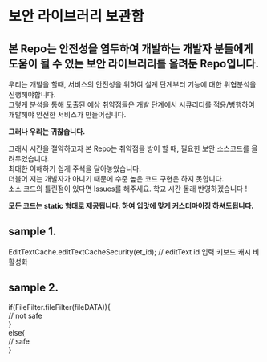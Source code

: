 # 보안 라이브러리 보관함


## 본 Repo는 안전성을 염두하여 개발하는 개발자 분들에게 도움이 될 수 있는 보안 라이브러리를 올려둔 Repo입니다.  

우리는 개발을 할때, 서비스의 안전성을 위하여 설계 단계부터 기능에 대한 위협분석을 진행해야합니다.  
그렇게 분석을 통해 도출된 예상 취약점들은 개발 단계에서 시큐리티를 적용/병행하여 개발해야 안전한 서비스가 만들어집니다.  

**그러나 우리는 귀찮습니다.**  
  
그래서 시간을 절약하고자 본 Repo는 취약점을 방어 할 때, 필요한 보안 소스코드를 올려두었습니다.  
최대한 이해하기 쉽게 주석을 달아놓았습니다.  
더불어 저는 개발자가 아니기 때문에 수준 높은 코드 구현은 하지 못합니다.  
소스 코드의 틀린점이 있다면 Issues를 해주세요. 학교 시간 몰래 반영하겠습니다 !  

**모든 코드는 static 형태로 제공됩니다. 하여 입맛에 맞게 커스터마이징 하셔도됩니다.**  

## sample 1.
EditTextCache.editTextCacheSecurity(et_id); // editText id 입력 키보드 캐시 비활성화    

## sample 2. 
if(FileFilter.fileFilter(fileDATA)){  
  // not safe  
 }  
 else{  
  // safe  
 }  
 

